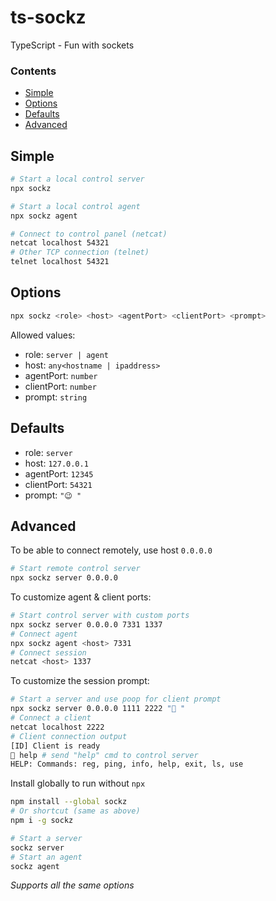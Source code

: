 # ts-sockz

TypeScript - Fun with sockets

### Contents
- [Simple](#simple)
- [Options](#options)
- [Defaults](#defaults)
- [Advanced](#advanced)

## Simple

```bash
# Start a local control server
npx sockz
```

```bash
# Start a local control agent
npx sockz agent
```

```bash
# Connect to control panel (netcat)
netcat localhost 54321
# Other TCP connection (telnet)
telnet localhost 54321
```

## Options

```bash
npx sockz <role> <host> <agentPort> <clientPort> <prompt>
```

Allowed values:

- role: `server | agent`
- host: `any<hostname | ipaddress>`
- agentPort: `number`
- clientPort: `number`
- prompt: `string`


## Defaults

- role: `server`
- host: `127.0.0.1`
- agentPort: `12345`
- clientPort: `54321`
- prompt: `"😉 "`


## Advanced

To be able to connect remotely, use host `0.0.0.0`

```bash
# Start remote control server
npx sockz server 0.0.0.0
```

To customize agent & client ports:

```bash
# Start control server with custom ports
npx sockz server 0.0.0.0 7331 1337
# Connect agent
npx sockz agent <host> 7331
# Connect session
netcat <host> 1337
```

To customize the session prompt:

```bash
# Start a server and use poop for client prompt
npx sockz server 0.0.0.0 1111 2222 "💩 "
# Connect a client
netcat localhost 2222
# Client connection output
[ID] Client is ready
💩 help # send "help" cmd to control server
HELP: Commands: reg, ping, info, help, exit, ls, use
```

Install globally to run without `npx`

```bash
npm install --global sockz
# Or shortcut (same as above)
npm i -g sockz
```

```bash
# Start a server
sockz server
# Start an agent
sockz agent
```

*Supports all the same options*
